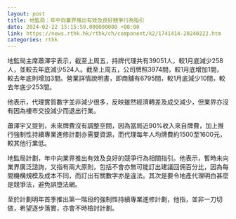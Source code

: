```yaml
---
layout: post
title: 地監局：年中向業界推出有效及良好競爭行為指引
date: 2024-02-22 15:15:59.000000000 +08:00
link: https://news.rthk.hk/rthk/ch/component/k2/1741414-20240222.htm
categories: rthk
---
```


地監局主席蕭澤宇表示，截至上周五，持牌代理共有39051人，較1月底減少258人，並較去年底減少524人。截至上周五，公司牌照3974間，較1月底增加1間，較去年底則增加3間。營業詳情說明書，即商舖有6795間，較1月底減少10間，較去年底少253間。

他表示，代理實質數字並非減少很多，反映雖然經濟轉差及成交減少，但業界亦沒有因為樓市交投減少而退出行業。

蕭澤宇又提到，未來牌費沒有調整空間，因為當局近90%收入來自牌費，加上推行強制性持續專業進修計劃亦需要資源，而代理每年人均牌費約1500至1600元，較其他行業低。

地監局計劃，年中向業界推出有效及良好的競爭行為相關指引。他表示，暫時未向業界廣泛諮詢，又指有兩大原則，包括不會亦無可能訂出建議回佣百分比，因為每間機構規模及成本不同，而訂出有關數字亦是違法。其次是要令地產代理明白甚麼是競爭法，避免誤墮法網。

至於計劃明年首季推出第一階段的強制性持續專業進修計劃，他指，並非一刀切做，希望逐步落實，亦會不時檢討計劃。
